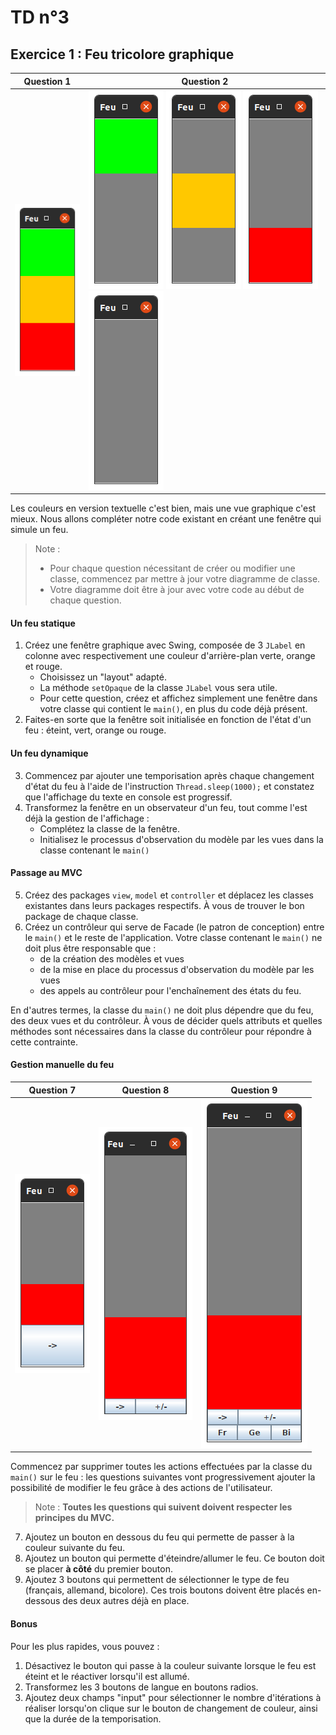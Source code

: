 TD n°3
======

Exercice 1 : Feu tricolore graphique
------------------------------------

| Question 1 | Question 2 |
|------------|------------|
| ![](feu1.png) | ![](feuGreen.png) ![](feuOrange.png) ![](feuRed.png) ![](feuOff.png) |

Les couleurs en version textuelle c'est bien, mais une vue graphique c'est mieux. Nous allons compléter notre code existant en créant une fenêtre qui simule un feu.

> Note :
> - Pour chaque question nécessitant de créer ou modifier une classe, commencez par mettre à jour votre diagramme de classe.
> - Votre diagramme doit être à jour avec votre code au début de chaque question.

#### Un feu statique

1. Créez une fenêtre graphique avec Swing, composée de 3 `JLabel` en colonne avec respectivement une couleur d'arrière-plan verte, orange et rouge. 
   - Choisissez un "layout" adapté.
   - La méthode `setOpaque` de la classe `JLabel` vous sera utile.
   - Pour cette question, créez et affichez simplement une fenêtre dans votre classe qui contient le `main()`, en plus du code déjà présent.
2. Faites-en sorte que la fenêtre soit initialisée en fonction de l'état d'un feu : éteint, vert, orange ou rouge.

#### Un feu dynamique

3. Commencez par ajouter une temporisation après chaque changement d'état du feu à l'aide de l'instruction `Thread.sleep(1000);` et constatez que l'affichage du texte en console est progressif.
4. Transformez la fenêtre en un observateur d'un feu, tout comme l'est déjà la gestion de l'affichage :
   - Complétez la classe de la fenêtre.
   - Initialisez le processus d'observation du modèle par les vues dans la classe contenant le `main()`

#### Passage au MVC

5. Créez des packages `view`, `model` et `controller` et déplacez les classes existantes dans leurs packages respectifs. À vous de trouver le bon package de chaque classe.
6. Créez un contrôleur qui serve de Facade (le patron de conception) entre le `main()` et le reste de l'application. Votre classe contenant le `main()` ne doit plus être responsable que :
   - de la création des modèles et vues
   - de la mise en place du processus d'observation du modèle par les vues
   - des appels au contrôleur pour l'enchaînement des états du feu.
   
En d'autres termes, la classe du `main()` ne doit plus dépendre que du feu, des deux vues et du contrôleur. À vous de décider quels attributs et quelles méthodes sont nécessaires dans la classe du contrôleur pour répondre à cette contrainte.

#### Gestion manuelle du feu

| Question 7 | Question 8 | Question 9 |
|------------|------------|------------|
| ![](feuButtonSwitch.png) | ![](feuButtonSwitchOnOff.png) | ![](feuButtonStrategie.png) |

Commencez par supprimer toutes les actions effectuées par la classe du `main()` sur le feu : les questions suivantes vont progressivement ajouter la possibilité de modifier le feu grâce à des actions de l'utilisateur.  

> Note : **Toutes les questions qui suivent doivent respecter les principes du MVC.**

7. Ajoutez un bouton en dessous du feu qui permette de passer à la couleur suivante du feu.
8. Ajoutez un bouton qui permette d'éteindre/allumer le feu. Ce bouton doit se placer **à côté** du premier bouton.
9. Ajoutez 3 boutons qui permettent de sélectionner le type de feu (français, allemand, bicolore). Ces trois boutons doivent être placés en-dessous des deux autres déjà en place. 

#### Bonus

Pour les plus rapides, vous pouvez :

1. Désactivez le bouton qui passe à la couleur suivante lorsque le feu est éteint et le réactiver lorsqu'il est allumé. 
2. Transformez les 3 boutons de langue en boutons radios.
3. Ajoutez deux champs "input" pour sélectionner le nombre d'itérations à réaliser lorsqu'on clique sur le bouton de changement de couleur, ainsi que la durée de la temporisation.